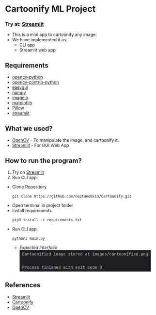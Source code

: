# Cartoonify ML Project
### Try at: [Streamlit](https://kunal-attri-cartoonify-streamlit-main-o169mo.streamlit.app/)

- This is a mini app to cartoonify any image.
- We have implemented it as:
  - CLI app
  - Streamlit web app

## Requirements
- [opencv-python](https://pypi.org/project//opencv-python)
- [opencv-contrib-python](https://pypi.org/project/opencv-contrib-pythn)
- [easygui](https://pypi.org/project/easygui)
- [numpy](https://pypi.org/project/numpy/)
- [imageio](https://pypi.org/project//imageio)
- [matplotlib](https://pypi.org/project/matplotlib)
- [Pillow](https://pypi.org/project/Pillow)
- [streamlit](https://pypi.org/project/streamlit/)

## What we used?
- [OpenCV](https://opencv.org/) - To manipulate the image, and cartoonify it.
- [Streamlit](https://streamlit.io/) - For GUI Web App

## How to run the program?
1. Try on [Streamlit](https://kunal-attri-cartoonify-streamlit-main-o169mo.streamlit.app/)
2. Run CLI app:
- Clone Repository
  ```
  git clone https://github.com/neptune0x13/Cartoonify.git
  ```
- Open terminal in project folder
- Install requirements
  ```
  pip3 install -r requirements.txt
  ```
- Run CLI app
  ```
  python3 main.py
  ```
  - *Expected Interface*
    <br><img src="images/cliInterface.png">

## References
- [Streamlit](https://docs.streamlit.io/)
- [Cartoonify](https://data-flair.training/blogs/cartoonify-image-opencv-python/)
- [OpenCV](https://docs.opencv.org/4.6.0/df/d65/tutorial_table_of_content_introduction.html)